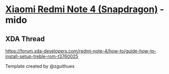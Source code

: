 # [Xiaomi Redmi Note 4 (Snapdragon)](https://www.gsmarena.com/xiaomi_redmi_note_4-8531.php) - mido

## XDA Thread

https://forum.xda-developers.com/redmi-note-4/how-to/guide-how-to-install-setup-treble-rom-t3760025

Template created by @zguithues